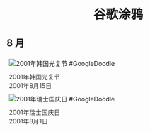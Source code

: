 
<h1 align="center"> 谷歌涂鸦 </h1>




## 8 月

<div class="image">


<img src="" alt="2001年韩国光复节 #GoogleDoodle" style="margin: 5px"/>
<div class="info" style="font-size: 14px; color:#333333; margin:5px"><div class="title">2001年韩国光复节</div><div class="date">2001年8月15日</div></div>

<img src="" alt="2001年瑞士国庆日 #GoogleDoodle" style="margin: 5px"/>
<div class="info" style="font-size: 14px; color:#333333; margin:5px"><div class="title">2001年瑞士国庆日</div><div class="date">2001年8月1日</div></div>

</div>








